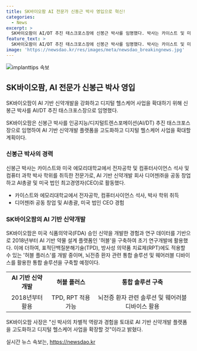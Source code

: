 ```yaml
---
title: SK바이오팜 AI 전문가 신동근 박사 영입으로 혁신!
categories:
  - News
excerpt: >
  SK바이오팜이 AI/DT 추진 태스크포스장에 신봉근 박사를 임명했다. 박사는 카이스트 및 미국 에모리대에서 전문가로 성장해왔으며, AI 기반 신약개발 및 디지털 헬스케어 사업에 전문적 지식을 지닌다. 그의 경력과 능력을 바탕으로 SK바이오팜은 AI 로드맵을 구축하고 R&D 디지털화 및 디지털 헬스케어 사업을 진행할 예정이다. 최근에는 허블 플러스와 뇌전증 관련 통합 솔루션 개발에도 집중하고 있다. SK바이오팜 사장은 박사의 경험을 토대로 AI 기반 신약개발과 디지털 헬스케어 사업을 더욱 발전시킬 것으로 기대된다.
feature_text: >
  SK바이오팜이 AI/DT 추진 태스크포스장에 신봉근 박사를 임명했다. 박사는 카이스트 및 미국 에모리대에서 전문가로 성장해왔으며, AI 기반 신약개발 및 디지털 헬스케어 사업에 전문적 지식을 지닌다. 그의 경력과 능력을 바탕으로 SK바이오팜은 AI 로드맵을 구축하고 R&D 디지털화 및 디지털 헬스케어 사업을 진행할 예정이다. 최근에는 허블 플러스와 뇌전증 관련 통합 솔루션 개발에도 집중하고 있다. SK바이오팜 사장은 박사의 경험을 토대로 AI 기반 신약개발과 디지털 헬스케어 사업을 더욱 발전시킬 것으로 기대된다.
image: 'https://newsdao.kr/res/images/meta/newsdao_breakingnews.jpg'
---
```


<p><img src="https://newsdao.kr/res/images/meta/newsdao_breakingnews.jpg" alt="implanttips 속보" /></p>

<h2 data-ke-size="size26">SK바이오팜, AI 전문가 신봉근 박사 영입</h2>

<p>SK바이오팜이 AI 기반 신약개발을 강화하고 디지털 헬스케어 사업을 확대하기 위해 신봉근 박사를 AI/DT 추진 태스크포스장으로 임명했다.</p>

<p data-ke-size="size16">SK바이오팜은 신봉근 박사를 인공지능/디지털트렌스포메이션(AI/DT) 추진 태스크포스장으로 임명하여 AI 기반 신약개발 플랫폼을 고도화하고 디지털 헬스케어 사업을 확대할 계획이다. </p>

<h3 data-ke-size="size24">신봉근 박사의 경력</h3>

<p>신봉근 박사는 카이스트와 미국 에모리대학교에서 전자공학 및 컴퓨터사이언스 석사 및 컴퓨터 과학 박사 학위를 취득한 전문가로, AI 기반 신약개발 회사 디어젠㈜을 공동 창업하고 AI총괄 및 미국 법인 최고경영자(CEO)로 활동했다.</p>

<ul>
  <li>카이스트와 에모리대학교에서 전자공학, 컴퓨터사이언스 석사, 박사 학위 취득</li>
  <li>디어젠㈜ 공동 창업 및 AI총괄, 미국 법인 CEO 경험</li>
</ul>

<h3 data-ke-size="size24">SK바이오팜의 AI 기반 신약개발</h3>

<p>SK바이오팜은 미국 식품의약국(FDA) 승인 신약을 개발한 경험과 연구 데이터를 기반으로 2018년부터 AI 기반 약물 설계 플랫폼인 '허블'을 구축하여 초기 연구개발에 활용했다. 이에 더하여, 표적단백질분해기술(TPD), 방사성 의약품 치료제(RPT)에도 적용할 수 있는 '허블 플러스'를 개발 중이며, 뇌전증 환자 관련 통합 솔루션 및 웨어러블 디바이스를 활용한 통합 솔루션을 구축할 예정이다.</p>

<table>
  <tr>
    <td style="text-align: center; height: 17px;"><b>AI 기반 신약개발</b></td>
    <td style="text-align: center; height: 17px;"><b>허블 플러스</b></td>
    <td style="text-align: center; height: 17px;"><b>통합 솔루션 구축</b></td>
  </tr>
  <tr>
    <td style="text-align: center; height: 17px;">2018년부터 활용</td>
    <td style="text-align: center; height: 17px;">TPD, RPT 적용 가능</td>
    <td style="text-align: center; height: 17px;">뇌전증 환자 관련 솔루션 및 웨어러블 디바이스 활용</td>
  </tr>
</table>

<p data-ke-size="size16">SK바이오팜 사장은 "신 박사의 차별적 역량과 경험을 토대로 AI 기반 신약개발 플랫폼을 고도화하고 디지털 헬스케어 사업을 확장할 것"이라고 밝혔다.</p>
실시간 뉴스 속보는, <a href="https://newsdao.kr" rel="dofollow">https://newsdao.kr</a>


